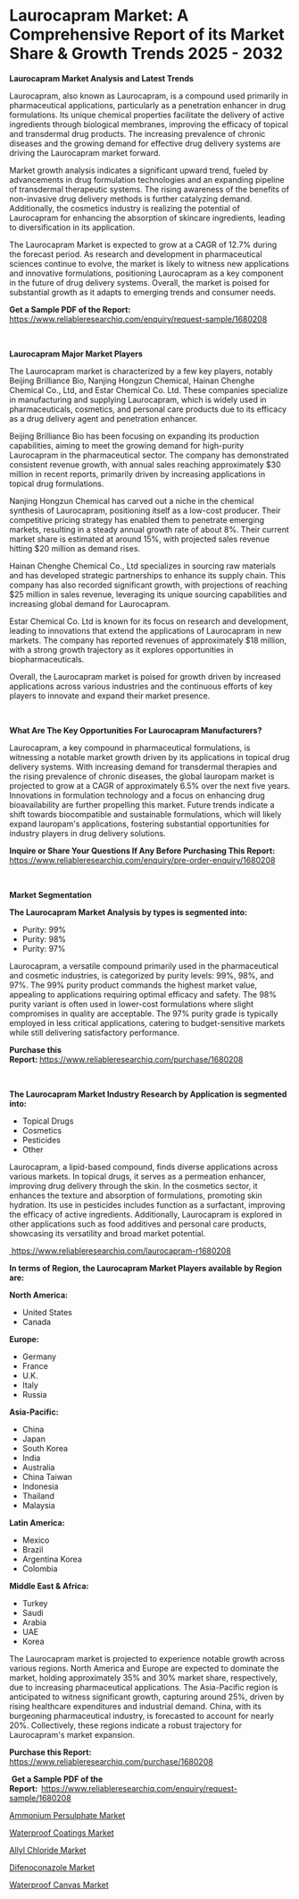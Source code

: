 <p><h1>Laurocapram Market: A Comprehensive Report of its Market Share & Growth Trends 2025 - 2032</h1></p><p><strong>Laurocapram Market Analysis and Latest Trends</strong></p>
<p><p>Laurocapram, also known as Laurocapram, is a compound used primarily in pharmaceutical applications, particularly as a penetration enhancer in drug formulations. Its unique chemical properties facilitate the delivery of active ingredients through biological membranes, improving the efficacy of topical and transdermal drug products. The increasing prevalence of chronic diseases and the growing demand for effective drug delivery systems are driving the Laurocapram market forward.</p><p>Market growth analysis indicates a significant upward trend, fueled by advancements in drug formulation technologies and an expanding pipeline of transdermal therapeutic systems. The rising awareness of the benefits of non-invasive drug delivery methods is further catalyzing demand. Additionally, the cosmetics industry is realizing the potential of Laurocapram for enhancing the absorption of skincare ingredients, leading to diversification in its application.</p><p>The Laurocapram Market is expected to grow at a CAGR of 12.7% during the forecast period. As research and development in pharmaceutical sciences continue to evolve, the market is likely to witness new applications and innovative formulations, positioning Laurocapram as a key component in the future of drug delivery systems. Overall, the market is poised for substantial growth as it adapts to emerging trends and consumer needs.</p></p>
<p><strong>Get a Sample PDF of the Report:&nbsp;</strong> <a href="https://www.reliableresearchiq.com/enquiry/request-sample/1680208?utm_campaign=1170&utm_medium=2&utm_source=Github&utm_content=ia&utm_term=31032025&utm_id=laurocapram">https://www.reliableresearchiq.com/enquiry/request-sample/1680208</a></p>
<p>&nbsp;</p>
<p><strong>Laurocapram Major Market Players</strong></p>
<p><p>The Laurocapram market is characterized by a few key players, notably Beijing Brilliance Bio, Nanjing Hongzun Chemical, Hainan Chenghe Chemical Co., Ltd, and Estar Chemical Co. Ltd. These companies specialize in manufacturing and supplying Laurocapram, which is widely used in pharmaceuticals, cosmetics, and personal care products due to its efficacy as a drug delivery agent and penetration enhancer.</p><p>Beijing Brilliance Bio has been focusing on expanding its production capabilities, aiming to meet the growing demand for high-purity Laurocapram in the pharmaceutical sector. The company has demonstrated consistent revenue growth, with annual sales reaching approximately $30 million in recent reports, primarily driven by increasing applications in topical drug formulations.</p><p>Nanjing Hongzun Chemical has carved out a niche in the chemical synthesis of Laurocapram, positioning itself as a low-cost producer. Their competitive pricing strategy has enabled them to penetrate emerging markets, resulting in a steady annual growth rate of about 8%. Their current market share is estimated at around 15%, with projected sales revenue hitting $20 million as demand rises.</p><p>Hainan Chenghe Chemical Co., Ltd specializes in sourcing raw materials and has developed strategic partnerships to enhance its supply chain. This company has also recorded significant growth, with projections of reaching $25 million in sales revenue, leveraging its unique sourcing capabilities and increasing global demand for Laurocapram.</p><p>Estar Chemical Co. Ltd is known for its focus on research and development, leading to innovations that extend the applications of Laurocapram in new markets. The company has reported revenues of approximately $18 million, with a strong growth trajectory as it explores opportunities in biopharmaceuticals.</p><p>Overall, the Laurocapram market is poised for growth driven by increased applications across various industries and the continuous efforts of key players to innovate and expand their market presence.</p></p>
<p>&nbsp;</p>
<p><strong>What Are The Key Opportunities For Laurocapram Manufacturers?</strong></p>
<p><p>Laurocapram, a key compound in pharmaceutical formulations, is witnessing a notable market growth driven by its applications in topical drug delivery systems. With increasing demand for transdermal therapies and the rising prevalence of chronic diseases, the global lauropam market is projected to grow at a CAGR of approximately 6.5% over the next five years. Innovations in formulation technology and a focus on enhancing drug bioavailability are further propelling this market. Future trends indicate a shift towards biocompatible and sustainable formulations, which will likely expand lauropam's applications, fostering substantial opportunities for industry players in drug delivery solutions.</p></p>
<p><strong>Inquire or Share Your Questions If Any Before Purchasing This Report:</strong> <a href="https://www.reliableresearchiq.com/enquiry/pre-order-enquiry/1680208?utm_campaign=1170&utm_medium=2&utm_source=Github&utm_content=ia&utm_term=31032025&utm_id=laurocapram">https://www.reliableresearchiq.com/enquiry/pre-order-enquiry/1680208</a></p>
<p>&nbsp;</p>
<p><strong>Market Segmentation</strong></p>
<p><strong>The Laurocapram Market Analysis by types is segmented into:</strong></p>
<p><ul><li>Purity: 99%</li><li>Purity: 98%</li><li>Purity: 97%</li></ul></p>
<p><p>Laurocapram, a versatile compound primarily used in the pharmaceutical and cosmetic industries, is categorized by purity levels: 99%, 98%, and 97%. The 99% purity product commands the highest market value, appealing to applications requiring optimal efficacy and safety. The 98% purity variant is often used in lower-cost formulations where slight compromises in quality are acceptable. The 97% purity grade is typically employed in less critical applications, catering to budget-sensitive markets while still delivering satisfactory performance.</p></p>
<p><strong>Purchase this Report:&nbsp;</strong><a href="https://www.reliableresearchiq.com/purchase/1680208?utm_campaign=1170&utm_medium=2&utm_source=Github&utm_content=ia&utm_term=31032025&utm_id=laurocapram">https://www.reliableresearchiq.com/purchase/1680208</a></p>
<p>&nbsp;</p>
<p><strong>The Laurocapram Market Industry Research by Application is segmented into:</strong></p>
<p><ul><li>Topical Drugs</li><li>Cosmetics</li><li>Pesticides</li><li>Other</li></ul></p>
<p><p>Laurocapram, a lipid-based compound, finds diverse applications across various markets. In topical drugs, it serves as a permeation enhancer, improving drug delivery through the skin. In the cosmetics sector, it enhances the texture and absorption of formulations, promoting skin hydration. Its use in pesticides includes function as a surfactant, improving the efficacy of active ingredients. Additionally, Laurocapram is explored in other applications such as food additives and personal care products, showcasing its versatility and broad market potential.</p></p>
<p><a href="https://www.reliableresearchiq.com/laurocapram-r1680208?utm_campaign=1170&utm_medium=2&utm_source=Github&utm_content=ia&utm_term=31032025&utm_id=laurocapram">&nbsp;https://www.reliableresearchiq.com/laurocapram-r1680208</a></p>
<p><strong>In terms of Region, the Laurocapram Market Players available by Region are:</strong></p>
<p>
    <p> <strong> North America: </strong>
        <ul>
            <li>United States</li>
            <li>Canada</li>
        </ul>
        </p> 
    <p> <strong> Europe: </strong>
        <ul>
            <li>Germany</li>
            <li>France</li>
            <li>U.K.</li>
            <li>Italy</li>
            <li>Russia</li>
        </ul>
        </p> 
    <p> <strong> Asia-Pacific: </strong>
        <ul>
            <li>China</li>
            <li>Japan</li>
            <li>South Korea</li>
            <li>India</li>
            <li>Australia</li>
            <li>China Taiwan</li>
            <li>Indonesia</li>
            <li>Thailand</li>
            <li>Malaysia</li>
        </ul>
        </p> 
    <p> <strong> Latin America: </strong>
        <ul>
            <li>Mexico</li>
            <li>Brazil</li>
            <li>Argentina Korea</li>
            <li>Colombia</li>
        </ul>
        </p> 
    <p> <strong> Middle East & Africa: </strong>
        <ul>
            <li>Turkey</li>
            <li>Saudi</li>
            <li>Arabia</li>
            <li>UAE</li>
            <li>Korea</li>
        </ul>
    </p>
    </p>
<p><p>The Laurocapram market is projected to experience notable growth across various regions. North America and Europe are expected to dominate the market, holding approximately 35% and 30% market share, respectively, due to increasing pharmaceutical applications. The Asia-Pacific region is anticipated to witness significant growth, capturing around 25%, driven by rising healthcare expenditures and industrial demand. China, with its burgeoning pharmaceutical industry, is forecasted to account for nearly 20%. Collectively, these regions indicate a robust trajectory for Laurocapram's market expansion.</p></p>
<p><strong>Purchase this Report: </strong><a href="https://www.reliableresearchiq.com/purchase/1680208?utm_campaign=1170&utm_medium=2&utm_source=Github&utm_content=ia&utm_term=31032025&utm_id=laurocapram">https://www.reliableresearchiq.com/purchase/1680208</a></p>
<p>&nbsp;<strong>Get a Sample PDF of the Report:&nbsp;&nbsp;</strong><a href="https://www.reliableresearchiq.com/enquiry/request-sample/1680208?utm_campaign=1170&utm_medium=2&utm_source=Github&utm_content=ia&utm_term=31032025&utm_id=laurocapram">https://www.reliableresearchiq.com/enquiry/request-sample/1680208</a></p>
<p><strong></strong></p>
<p><p><a href="https://github.com/lazregaartun/Market-Research-Report-List-1/blob/main/ammonium-persulphate-market.md?utm_campaign=1170&utm_medium=2&utm_source=Github&utm_content=ia&utm_term=31032025&utm_id=laurocapram">Ammonium Persulphate Market</a></p><p><a href="https://github.com/ienamoun/Market-Research-Report-List-1/blob/main/waterproof-coatings-market.md?utm_campaign=1170&utm_medium=2&utm_source=Github&utm_content=ia&utm_term=31032025&utm_id=laurocapram">Waterproof Coatings Market</a></p><p><a href="https://github.com/jolashta/Market-Research-Report-List-1/blob/main/allyl-chloride-market.md?utm_campaign=1170&utm_medium=2&utm_source=Github&utm_content=ia&utm_term=31032025&utm_id=laurocapram">Allyl Chloride Market</a></p><p><a href="https://github.com/drevertevell/Market-Research-Report-List-1/blob/main/difenoconazole-market.md?utm_campaign=1170&utm_medium=2&utm_source=Github&utm_content=ia&utm_term=31032025&utm_id=laurocapram">Difenoconazole Market</a></p><p><a href="https://github.com/elhibacajka/Market-Research-Report-List-1/blob/main/waterproof-canvas-market.md?utm_campaign=1170&utm_medium=2&utm_source=Github&utm_content=ia&utm_term=31032025&utm_id=laurocapram">Waterproof Canvas Market</a></p></p>